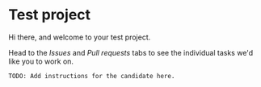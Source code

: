 # Test project

Hi there, and welcome to your test project.

Head to the _Issues_ and _Pull requests_ tabs to see the individual tasks we'd like you to work on.

`TODO: Add instructions for the candidate here.`
